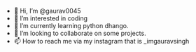 - 👋 Hi, I’m @gaurav0045
- 👀 I’m interested in coding
- 🌱 I’m currently learning python dhango.  
- 💞️ I’m looking to collaborate on some projects.
- 📫 How to reach me via my instagram that is _imgauravsingh

<!---
gaurav0045/gaurav0045 is a ✨ special ✨ repository because its `README.md` (this file) appears on your GitHub profile.
You can click the Preview link to take a look at your changes.
--->
